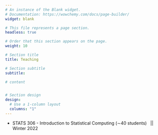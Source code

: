 ```yaml
---
# An instance of the Blank widget.
# Documentation: https://wowchemy.com/docs/page-builder/
widget: blank

# This file represents a page section.
headless: true

# Order that this section appears on the page.
weight: 10

# Section title
title: Teaching

# Section subtitle
subtitle:

# content


# Section design
design:
  # Use a 1-column layout
  columns: "1" 
---
```


- STATS 306 - Introduction to Statistical Computing (∼40 students) &nbsp; || &nbsp; Winter 2022   
